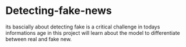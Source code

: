 # Detecting-fake-news
its bascially about detecting fake  is a critical challenge in todays informations age in this project will learn about the model to differentiate between real and fake new.

